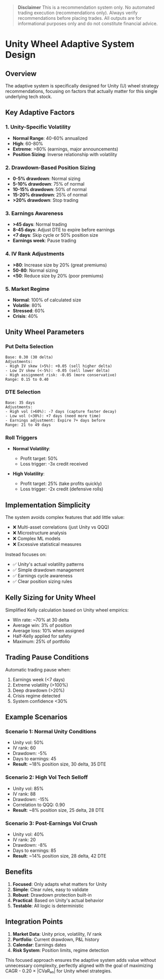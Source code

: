 > **Disclaimer**
> This is a recommendation system only. No automated trading execution (recommendations only). Always verify recommendations before placing trades. All outputs are for informational purposes only and do not constitute financial advice.

# Unity Wheel Adaptive System Design

## Overview

The adaptive system is specifically designed for Unity (U) wheel strategy recommendations, focusing on factors that actually matter for this single underlying tech stock.

## Key Adaptive Factors

### 1. Unity-Specific Volatility
- **Normal Range**: 40-60% annualized
- **High**: 60-80%
- **Extreme**: >80% (earnings, major announcements)
- **Position Sizing**: Inverse relationship with volatility

### 2. Drawdown-Based Position Sizing
- **0-5% drawdown**: Normal sizing
- **5-10% drawdown**: 75% of normal
- **10-15% drawdown**: 50% of normal
- **15-20% drawdown**: 25% of normal
- **>20% drawdown**: Stop trading

### 3. Earnings Awareness
- **>45 days**: Normal trading
- **8-45 days**: Adjust DTE to expire before earnings
- **<7 days**: Skip cycle or 50% position size
- **Earnings week**: Pause trading

### 4. IV Rank Adjustments
- **>80**: Increase size by 20% (great premiums)
- **50-80**: Normal sizing
- **<50**: Reduce size by 20% (poor premiums)

### 5. Market Regime
- **Normal**: 100% of calculated size
- **Volatile**: 80%
- **Stressed**: 60%
- **Crisis**: 40%

## Unity Wheel Parameters

### Put Delta Selection
```
Base: 0.30 (30 delta)
Adjustments:
- High IV skew (>5%): +0.05 (sell higher delta)
- Low IV skew (<-5%): -0.05 (sell lower delta)
- High assignment risk: -0.05 (more conservative)
Range: 0.15 to 0.40
```

### DTE Selection
```
Base: 35 days
Adjustments:
- High vol (>60%): -7 days (capture faster decay)
- Low vol (<30%): +7 days (need more time)
- Earnings adjustment: Expire 7+ days before
Range: 21 to 49 days
```

### Roll Triggers
- **Normal Volatility**:
  - Profit target: 50%
  - Loss trigger: -3x credit received

- **High Volatility**:
  - Profit target: 25% (take profits quickly)
  - Loss trigger: -2x credit (defensive rolls)

## Implementation Simplicity

The system avoids complex features that add little value:
- ❌ Multi-asset correlations (just Unity vs QQQ)
- ❌ Microstructure analysis
- ❌ Complex ML models
- ❌ Excessive statistical measures

Instead focuses on:
- ✅ Unity's actual volatility patterns
- ✅ Simple drawdown management
- ✅ Earnings cycle awareness
- ✅ Clear position sizing rules

## Kelly Sizing for Unity Wheel

Simplified Kelly calculation based on Unity wheel empirics:
- Win rate: ~70% at 30 delta
- Average win: 3% of position
- Average loss: 10% when assigned
- Half-Kelly applied for safety
- Maximum: 25% of portfolio

## Trading Pause Conditions

Automatic trading pause when:
1. Earnings week (<7 days)
2. Extreme volatility (>100%)
3. Deep drawdown (>20%)
4. Crisis regime detected
5. System confidence <30%

## Example Scenarios

### Scenario 1: Normal Unity Conditions
- Unity vol: 50%
- IV rank: 60
- Drawdown: -5%
- Days to earnings: 45
- **Result**: ~18% position size, 30 delta, 35 DTE

### Scenario 2: High Vol Tech Selloff
- Unity vol: 85%
- IV rank: 88
- Drawdown: -15%
- Correlation to QQQ: 0.90
- **Result**: ~8% position size, 25 delta, 28 DTE

### Scenario 3: Post-Earnings Vol Crush
- Unity vol: 40%
- IV rank: 20
- Drawdown: -8%
- Days to earnings: 85
- **Result**: ~14% position size, 28 delta, 42 DTE

## Benefits

1. **Focused**: Only adapts what matters for Unity
2. **Simple**: Clear rules, easy to validate
3. **Robust**: Drawdown protection built-in
4. **Practical**: Based on Unity's actual behavior
5. **Testable**: All logic is deterministic

## Integration Points

1. **Market Data**: Unity price, volatility, IV rank
2. **Portfolio**: Current drawdown, P&L history
3. **Calendar**: Earnings dates
4. **Risk System**: Position limits, regime detection

This focused approach ensures the adaptive system adds value without unnecessary complexity, perfectly aligned with the goal of maximizing CAGR - 0.20 × |CVaR₉₅| for Unity wheel strategies.
